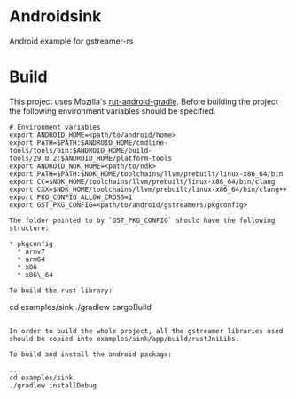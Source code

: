 # Androidsink

Android example for gstreamer-rs

# Build

This project uses Mozilla's [rut-android-gradle](https://github.com/mozilla/rust-android-gradle). Before building the project the following environment variables should be specified.

```
# Environment variables
export ANDROID_HOME=<path/to/android/home>
export PATH=$PATH:$ANDROID_HOME/cmdline-tools/tools/bin:$ANDROID_HOME/build-tools/29.0.2:$ANDROID_HOME/platform-tools
export ANDROID_NDK_HOME=<path/to/ndk>
export PATH=$PATH:$NDK_HOME/toolchains/llvm/prebuilt/linux-x86_64/bin
export CC=$NDK_HOME/toolchains/llvm/prebuilt/linux-x86_64/bin/clang
export CXX=$NDK_HOME/toolchains/llvm/prebuilt/linux-x86_64/bin/clang++
export PKG_CONFIG_ALLOW_CROSS=1 
export GST_PKG_CONFIG=<path/to/android/gstreamers/pkgconfig>

The folder pointed to by `GST_PKG_CONFIG` should have the following structure:

* pkgconfig
  * armv7
  * arm64
  * x86
  * x86\_64

To build the rust library:

```
cd examples/sink
./gradlew cargoBuild
```

In order to build the whole project, all the gstreamer libraries used should be copied into examples/sink/app/build/rustJniLibs.

To build and install the android package:

...
cd examples/sink
./gradlew installDebug
```
